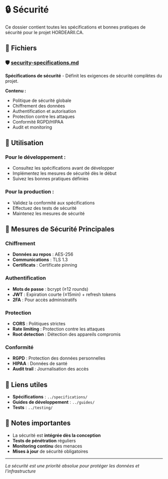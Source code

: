 # 🔒 Sécurité

Ce dossier contient toutes les spécifications et bonnes pratiques de sécurité pour le projet HORDEARII.CA.

## 📄 Fichiers

### 🛡️ [security-specifications.md](./security-specifications.md)
**Spécifications de sécurité** - Définit les exigences de sécurité complètes du projet.

**Contenu :**
- Politique de sécurité globale
- Chiffrement des données
- Authentification et autorisation
- Protection contre les attaques
- Conformité RGPD/HIPAA
- Audit et monitoring

## 🚀 Utilisation

### Pour le développement :
- Consultez les spécifications avant de développer
- Implémentez les mesures de sécurité dès le début
- Suivez les bonnes pratiques définies

### Pour la production :
- Validez la conformité aux spécifications
- Effectuez des tests de sécurité
- Maintenez les mesures de sécurité

## 🔐 Mesures de Sécurité Principales

### Chiffrement
- **Données au repos** : AES-256
- **Communications** : TLS 1.3
- **Certificats** : Certificate pinning

### Authentification
- **Mots de passe** : bcrypt (≥12 rounds)
- **JWT** : Expiration courte (≤15min) + refresh tokens
- **2FA** : Pour accès administratifs

### Protection
- **CORS** : Politiques strictes
- **Rate limiting** : Protection contre les attaques
- **Root detection** : Détection des appareils compromis

### Conformité
- **RGPD** : Protection des données personnelles
- **HIPAA** : Données de santé
- **Audit trail** : Journalisation des accès

## 🔗 Liens utiles

- **Spécifications** : `../specifications/`
- **Guides de développement** : `../guides/`
- **Tests** : `../testing/`

## 📝 Notes importantes

- La sécurité est **intégrée dès la conception**
- **Tests de pénétration** réguliers
- **Monitoring continu** des menaces
- **Mises à jour** de sécurité obligatoires

---

*La sécurité est une priorité absolue pour protéger les données et l'infrastructure*
